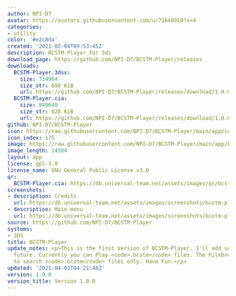 ```yaml
---
author: NPI-D7
avatar: https://avatars.githubusercontent.com/u/71648010?v=4
categories:
- utility
color: '#e2c8da'
created: '2021-02-04T09:53:45Z'
description: BCSTM-Player for 3ds
download_page: https://github.com/NPI-D7/BCSTM-Player/releases
downloads:
  BCSTM-Player.3dsx:
    size: 714964
    size_str: 698 KiB
    url: https://github.com/NPI-D7/BCSTM-Player/releases/download/1.0.0/BCSTM-Player.3dsx
  BCSTM-Player.cia:
    size: 840640
    size_str: 820 KiB
    url: https://github.com/NPI-D7/BCSTM-Player/releases/download/1.0.0/BCSTM-Player.cia
github: NPI-D7/BCSTM-Player
icon: https://raw.githubusercontent.com/NPI-D7/BCSTM-Player/main/app/icon.png
icon_index: 175
image: https://raw.githubusercontent.com/NPI-D7/BCSTM-Player/main/app/banner.png
image_length: 14584
layout: app
license: gpl-3.0
license_name: GNU General Public License v3.0
qr:
  BCSTM-Player.cia: https://db.universal-team.net/assets/images/qr/bcstm-player-cia.png
screenshots:
- description: Credits
  url: https://db.universal-team.net/assets/images/screenshots/bcstm-player/credits.png
- description: Main menu
  url: https://db.universal-team.net/assets/images/screenshots/bcstm-player/main-menu.png
source: https://github.com/NPI-D7/BCSTM-Player
systems:
- 3DS
title: BCSTM-Player
update_notes: <p>This is the first Version of BCSTM-Player. I'll add some stuff in
  future. Currently you can Play <code>.bcstm</code> files. The Filebrowser is optimized
  to search <code>.bcstm</code> files only. Have Fun.</p>
updated: '2021-04-03T04:21:46Z'
version: 1.0.0
version_title: Version 1.0.0
---
```

